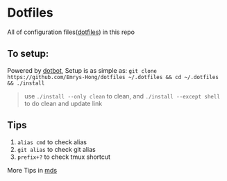 # Dotfiles
All of configuration files([dotfiles](http://dotfiles.github.io/)) in this repo

## To setup:
Powered by [dotbot](https://github.com/anishathalye/dotbot),
Setup is as simple as:
`git clone https://github.com/Emrys-Hong/dotfiles ~/.dotfiles && cd ~/.dotfiles && ./install`
> use `./install --only clean` to clean, and `./install --except shell` to do clean and update link

## Tips 
1. `alias cmd` to check alias
2. `git alias` to check git alias
3. `prefix+?` to check tmux shortcut

More Tips in [mds](mds/)
